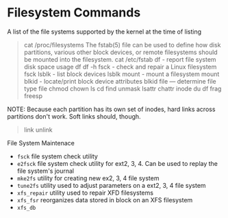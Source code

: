 # Filesystem Commands

A list of the file systems supported by the kernel at the time of listing
> cat /proc/filesystems
The fstab(5) file can be used to define how disk partitions, various other block devices, or remote filesystems should be mounted into the filesystem.
> cat /etc/fstab
df - report file system disk space usage
> df
> df -h
fsck - check and repair a Linux filesystem
> fsck
lsblk - list block devices
> lsblk
mount - mount a filesystem
> mount
blkid - locate/print block device attributes
> blkid
file — determine file type
> file
> chmod
> chown
> ls
> cd
> find
> unmask
> lsattr
> chattr
> inode
> du 
> df
> frag
> freesp

NOTE: Because each partition has its own set of inodes, hard links across partitions don't work. Soft links should, though.
> link
> unlink

File System Maintenace

- `fsck` file system check utility
- `e2fsck` file system check utility for ext2, 3, 4. Can be used  to replay the file system's journal
- `mke2fs` utility for creating new ex2, 3, 4 file system
- `tune2fs` utility used to adjust parameters on a ext2, 3, 4 file system
- `xfs_repair` utility used to repair XFD filesystems
- `xfs_fsr` reorganizes data stored in block on an XFS filesystem
- `xfs_db`

